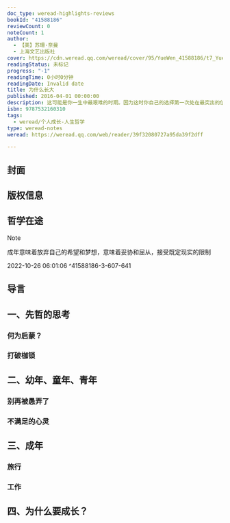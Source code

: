 ```yaml
---
doc_type: weread-highlights-reviews
bookId: "41588186"
reviewCount: 0
noteCount: 1
author:
  - 【美】苏珊·奈曼
  - 上海文艺出版社
cover: https://cdn.weread.qq.com/weread/cover/95/YueWen_41588186/t7_YueWen_41588186.jpg
readingStatus: 未标记
progress: "-1"
readingTime: 0小时0分钟
readingDate: Invalid date
title: 为什么长大
published: 2016-04-01 00:00:00
description: 这可能是你一生中最艰难的时期。因为这时你自己的选择第一次处在最突出的位置。你顶着巨大压力去做正确的选择：这个专业、这份工作、这段感情，都会影响你今后的命运。要再过十年才会明白没有什么错误是不可以补救的。知名哲学家苏珊·奈曼在启蒙传统的脉络中，对成长与责任、从众随俗与个人自由展开思考，问“哲学能否帮助我们找到一种与屈从妥协无关的成熟状态”，讨论我们对世界本来是怎样与世界应该是怎样这两者的理解，是如何受到各种经验的深化或阻碍。成长本身就是一大理想——一个很难完全实现但绝对值得为之奋斗的理想。哲学不会安慰你，也不会减轻你的痛苦；因为现实是不合理的，理性的任务是确保我们不会忘记这一点。它要求我们认识到实然和应然之间的差距。一边关注世界应该有的样子，一边观察它现实的样子，这需要长久却也极其脆弱的平衡。它要求我们，直面永远得不到想要的世界的事实，同时拒绝放弃心中想要的世界。
isbn: 9787532160310
tags:
  - weread/个人成长-人生哲学
type: weread-notes
weread: https://weread.qq.com/web/reader/39f32080727a95da39f2dff

---
```



## 封面

## 版权信息

## 哲学在途

> [!NOTE] 
> 成年意味着放弃自己的希望和梦想，意味着妥协和屈从，接受既定现实的限制
> 
> 2022-10-26 06:01:06 ^41588186-3-607-641

## 导言

## 一、先哲的思考

### 何为启蒙？

### 打破枷锁

## 二、幼年、童年、青年

### 别再被愚弄了

### 不满足的心灵

## 三、成年

### 旅行

### 工作

## 四、为什么要成长？

